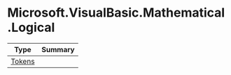 ﻿
# Microsoft.VisualBasic.Mathematical.Logical

|Type|Summary|
|----|-------|
|[Tokens](./Tokens.md)||


